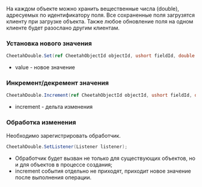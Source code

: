 На каждом объекте можно хранить вещественные числа (double), адресуемых по идентификатору поля. Все сохраненные поля
загрузятся клиенту при загрузке объекта. Также любое обновление поля на одном клиенте будет разослано другим клиентам.

### Установка нового значения

```csharp
CheetahDouble.Set(ref CheetahObjectId objectId, ushort fieldId, double value);
```

- value - новое значение

### Инкремент/декремент значения

```csharp
CheetahDouble.Increment(ref CheetahObjectId objectId, ushort fieldId, double increment);
```

- increment - дельта изменения

### Обработка изменения

Необходимо зарегистрировать обработчик.

```csharp
CheetahDouble.SetListener(Listener listener);
```

- Обработчик будет вызван не только для существующих объектов, но и для объектов в процессе создания;
- increment события отдельно не приходят, приходит новое значение после выполнения операции.

